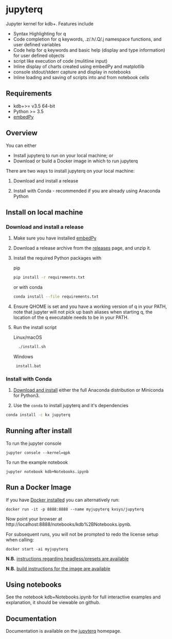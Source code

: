 # jupyterq
Jupyter kernel for kdb+. Features include

- Syntax Highlighting for q
- Code completion for q keywords, .z/.h/.Q/.j namespace functions, and user defined variables
- Code help for q keywords and basic help (display and type information) for user defined objects
- script like execution of code (mulitline input)
- Inline display of charts created using embedPy and matplotlib
- console stdout/stderr capture and display in notebooks
- Inline loading and saving of scripts into and from notebook cells


## Requirements
- kdb+>= v3.5 64-bit
- Python >= 3.5
- [embedPy](https://github.com/KxSystems/embedPy)

## Overview

You can either

*   Install jupyterq to run on your local machine; or
*   Download or build a Docker image in which to run jupyterq

There are two ways to install jupyterq on your local machine:

1.  Download and install a release

1.  Install with Conda - recommended if you are already using Anaconda Python

## Install on local machine

### Download and install a release

1. Make sure you have installed [embedPy](https://github.com/KxSystems/embedPy)

1. Download a release archive from the [releases](../../releases/latest) page, and unzip it.

1. Install the required Python packages with

   pip

   ```bash
   pip install -r requirements.txt
   ```

   or with conda

   ```bash
   conda install --file requirements.txt
   ```


1. Ensure QHOME is set and you have a working version of q in your PATH, note that jupyter will not pick up bash aliases when starting q, the location of the q executable needs to be in your PATH.

1. Run the install script

    Linux/macOS

    ```bash
      ./install.sh
    ```
    Windows
    ```
     install.bat
    ```

### Install with Conda

1. [Download and install](https://conda.io/docs/user-guide/install/download.html) either the full Anaconda distribution or Miniconda for Python3.

2. Use the `conda` to install jupyterq and it's dependencies

```bash
conda install -c kx jupyterq
```


## Running after install

To run the jupyter console
```
jupyter console --kernel=qpk
```
To run the example notebook
```
jupyter notebook kdb+Notebooks.ipynb
```

## Run a Docker Image

If you have [Docker installed](https://www.docker.com/community-edition) you can alternatively run:

    docker run -it -p 8888:8888 --name myjupyterq kxsys/jupyterq

Now point your browser at http://localhost:8888/notebooks/kdb%2BNotebooks.ipynb.

For subsequent runs, you will not be prompted to redo the license setup when calling:

    docker start -ai myjupyterq

**N.B.** [instructions regarding headless/presets are available](https://github.com/KxSystems/embedPy/docker/README.md#headlesspresets)

**N.B.** [build instructions for the image are available](docker/README.md)

## Using notebooks

See the notebook kdb+Notebooks.ipynb for full interactive examples and explanation, it should be viewable on github.


## Documentation

Documentation is available on the [jupyterq](https://code.kx.com/q/ml/jupyterq/) homepage.

